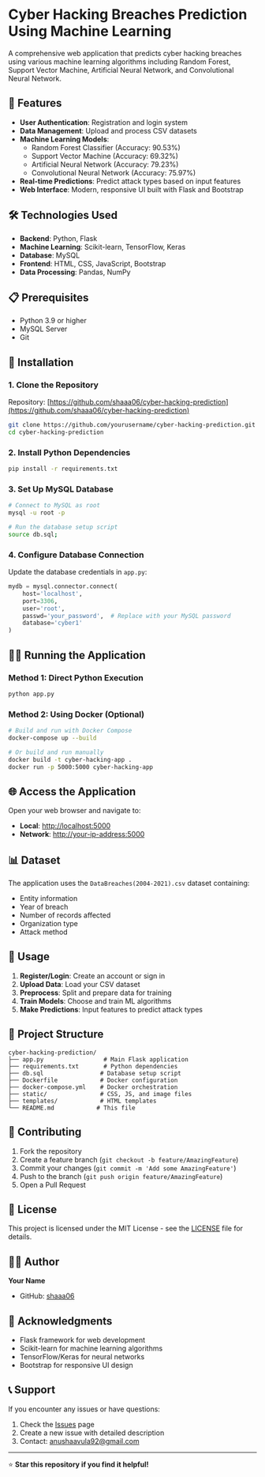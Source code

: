 # Cyber Hacking Breaches Prediction Using Machine Learning

A comprehensive web application that predicts cyber hacking breaches using various machine learning algorithms including Random Forest, Support Vector Machine, Artificial Neural Network, and Convolutional Neural Network.

## 🚀 Features

- **User Authentication**: Registration and login system
- **Data Management**: Upload and process CSV datasets
- **Machine Learning Models**:
  - Random Forest Classifier (Accuracy: 90.53%)
  - Support Vector Machine (Accuracy: 69.32%)
  - Artificial Neural Network (Accuracy: 79.23%)
  - Convolutional Neural Network (Accuracy: 75.97%)
- **Real-time Predictions**: Predict attack types based on input features
- **Web Interface**: Modern, responsive UI built with Flask and Bootstrap

## 🛠️ Technologies Used

- **Backend**: Python, Flask
- **Machine Learning**: Scikit-learn, TensorFlow, Keras
- **Database**: MySQL
- **Frontend**: HTML, CSS, JavaScript, Bootstrap
- **Data Processing**: Pandas, NumPy

## 📋 Prerequisites

- Python 3.9 or higher
- MySQL Server
- Git

## 🚀 Installation

### 1. Clone the Repository

Repository: [https://github.com/shaaa06/cyber-hacking-prediction](https://github.com/shaaa06/cyber-hacking-prediction)

```bash
git clone https://github.com/yourusername/cyber-hacking-prediction.git
cd cyber-hacking-prediction
```

### 2. Install Python Dependencies
```bash
pip install -r requirements.txt
```

### 3. Set Up MySQL Database
```bash
# Connect to MySQL as root
mysql -u root -p

# Run the database setup script
source db.sql;
```

### 4. Configure Database Connection
Update the database credentials in `app.py`:
```python
mydb = mysql.connector.connect(
    host='localhost',
    port=3306,          
    user='root',        
    passwd='your_password',  # Replace with your MySQL password
    database='cyber1'  
)
```

## 🏃‍♂️ Running the Application

### Method 1: Direct Python Execution
```bash
python app.py
```

### Method 2: Using Docker (Optional)
```bash
# Build and run with Docker Compose
docker-compose up --build

# Or build and run manually
docker build -t cyber-hacking-app .
docker run -p 5000:5000 cyber-hacking-app
```

## 🌐 Access the Application

Open your web browser and navigate to:
- **Local**: [http://localhost:5000](http://localhost:5000)
- **Network**: [http://your-ip-address:5000](http://your-ip-address:5000)

## 📊 Dataset

The application uses the `DataBreaches(2004-2021).csv` dataset containing:
- Entity information
- Year of breach
- Number of records affected
- Organization type
- Attack method

## 🔧 Usage

1. **Register/Login**: Create an account or sign in
2. **Upload Data**: Load your CSV dataset
3. **Preprocess**: Split and prepare data for training
4. **Train Models**: Choose and train ML algorithms
5. **Make Predictions**: Input features to predict attack types

## 📁 Project Structure

```
cyber-hacking-prediction/
├── app.py                 # Main Flask application
├── requirements.txt       # Python dependencies
├── db.sql                # Database setup script
├── Dockerfile            # Docker configuration
├── docker-compose.yml    # Docker orchestration
├── static/               # CSS, JS, and image files
├── templates/            # HTML templates
└── README.md            # This file
```

## 🤝 Contributing

1. Fork the repository
2. Create a feature branch (`git checkout -b feature/AmazingFeature`)
3. Commit your changes (`git commit -m 'Add some AmazingFeature'`)
4. Push to the branch (`git push origin feature/AmazingFeature`)
5. Open a Pull Request

## 📝 License

This project is licensed under the MIT License - see the [LICENSE](LICENSE) file for details.

## 👨‍💻 Author

**Your Name**
- GitHub: [shaaa06](https://github.com/shaaa06)

## 🙏 Acknowledgments

- Flask framework for web development
- Scikit-learn for machine learning algorithms
- TensorFlow/Keras for neural networks
- Bootstrap for responsive UI design

## 📞 Support

If you encounter any issues or have questions:
1. Check the [Issues](https://github.com/shaaa06/cyber-hacking-prediction/issues) page
2. Create a new issue with detailed description
3. Contact: anushaavula92@gmail.com

---

⭐ **Star this repository if you find it helpful!**
